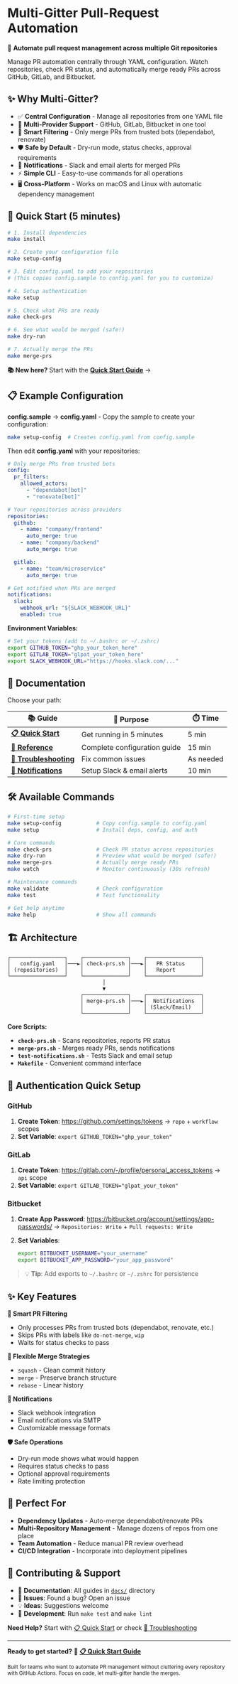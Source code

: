 # Multi-Gitter Pull-Request Automation

🤖 **Automate pull request management across multiple Git repositories**

Manage PR automation centrally through YAML configuration. Watch repositories, check PR status, and automatically merge ready PRs across GitHub, GitLab, and Bitbucket.

## ✨ Why Multi-Gitter?

- ✅ **Central Configuration** - Manage all repositories from one YAML file
- 🔄 **Multi-Provider Support** - GitHub, GitLab, Bitbucket in one tool
- 🎯 **Smart Filtering** - Only merge PRs from trusted bots (dependabot, renovate)
- 🛡️ **Safe by Default** - Dry-run mode, status checks, approval requirements
- 📱 **Notifications** - Slack and email alerts for merged PRs
- ⚡ **Simple CLI** - Easy-to-use commands for all operations
- 🖥️ **Cross-Platform** - Works on macOS and Linux with automatic dependency management

## 🚀 Quick Start (5 minutes)

```bash
# 1. Install dependencies
make install

# 2. Create your configuration file
make setup-config

# 3. Edit config.yaml to add your repositories
# (This copies config.sample to config.yaml for you to customize)

# 4. Setup authentication
make setup

# 5. Check what PRs are ready
make check-prs

# 6. See what would be merged (safe!)
make dry-run

# 7. Actually merge the PRs
make merge-prs
```

**📚 New here?** Start with the **[Quick Start Guide](docs/QUICKSTART.md)** →

## 📋 Example Configuration

**config.sample** → **config.yaml** - Copy the sample to create your configuration:

```bash
make setup-config  # Creates config.yaml from config.sample
```

Then edit **config.yaml** with your repositories:

```yaml
# Only merge PRs from trusted bots
config:
  pr_filters:
    allowed_actors:
      - "dependabot[bot]"
      - "renovate[bot]"

# Your repositories across providers
repositories:
  github:
    - name: "company/frontend"
      auto_merge: true
    - name: "company/backend"
      auto_merge: true

  gitlab:
    - name: "team/microservice"
      auto_merge: true

# Get notified when PRs are merged
notifications:
  slack:
    webhook_url: "${SLACK_WEBHOOK_URL}"
    enabled: true
```

**Environment Variables:**

```bash
# Set your tokens (add to ~/.bashrc or ~/.zshrc)
export GITHUB_TOKEN="ghp_your_token_here"
export GITLAB_TOKEN="glpat_your_token_here"
export SLACK_WEBHOOK_URL="https://hooks.slack.com/..."
```

## 📖 Documentation

Choose your path:

| 📚 Guide | 🎯 Purpose | ⏱️ Time |
|----------|------------|----------|
| **[📋 Quick Start](docs/QUICKSTART.md)** | Get running in 5 minutes | 5 min |
| **[📖 Reference](docs/REFERENCE.md)** | Complete configuration guide | 15 min |
| **[🔧 Troubleshooting](docs/TROUBLESHOOTING.md)** | Fix common issues | As needed |
| **[📧 Notifications](docs/NOTIFICATIONS.md)** | Setup Slack & email alerts | 10 min |

## 🛠️ Available Commands

```bash
# First-time setup
make setup-config           # Copy config.sample to config.yaml
make setup                  # Install deps, config, and auth

# Core commands
make check-prs              # Check PR status across repositories
make dry-run                # Preview what would be merged (safe!)
make merge-prs              # Actually merge ready PRs
make watch                  # Monitor continuously (30s refresh)

# Maintenance commands
make validate               # Check configuration
make test                   # Test functionality

# Get help anytime
make help                   # Show all commands
```

## 🏗️ Architecture

```text
┌─────────────────┐    ┌──────────────┐    ┌─────────────────┐
│   config.yaml   │───►│ check-prs.sh │───►│   PR Status     │
│ (repositories)  │    │              │    │   Report        │
└─────────────────┘    └──────────────┘    └─────────────────┘
                              │
                              ▼
                       ┌──────────────┐    ┌─────────────────┐
                       │ merge-prs.sh │───►│  Notifications  │
                       │              │    │ (Slack/Email)   │
                       └──────────────┘    └─────────────────┘
```

**Core Scripts:**

- **`check-prs.sh`** - Scans repositories, reports PR status
- **`merge-prs.sh`** - Merges ready PRs, sends notifications
- **`test-notifications.sh`** - Tests Slack and email setup
- **`Makefile`** - Convenient command interface

## 🔐 Authentication Quick Setup

### GitHub

1. **Create Token**: https://github.com/settings/tokens → `repo` + `workflow` scopes
2. **Set Variable**: `export GITHUB_TOKEN="ghp_your_token"`

### GitLab

1. **Create Token**: https://gitlab.com/-/profile/personal_access_tokens → `api` scope
2. **Set Variable**: `export GITLAB_TOKEN="glpat_your_token"`

### Bitbucket

1. **Create App Password**: https://bitbucket.org/account/settings/app-passwords/ → `Repositories: Write` + `Pull requests: Write`
2. **Set Variables**:

   ```bash
   export BITBUCKET_USERNAME="your_username"
   export BITBUCKET_APP_PASSWORD="your_app_password"
   ```

> 💡 **Tip**: Add exports to `~/.bashrc` or `~/.zshrc` for persistence

## ✨ Key Features

**🎯 Smart PR Filtering**

- Only processes PRs from trusted bots (dependabot, renovate, etc.)
- Skips PRs with labels like `do-not-merge`, `wip`
- Waits for status checks to pass

**🔀 Flexible Merge Strategies**

- `squash` - Clean commit history
- `merge` - Preserve branch structure
- `rebase` - Linear history

**📱 Notifications**

- Slack webhook integration
- Email notifications via SMTP
- Customizable message formats

**🛡️ Safe Operations**

- Dry-run mode shows what would happen
- Requires status checks to pass
- Optional approval requirements
- Rate limiting protection

## 🎯 Perfect For

- **Dependency Updates** - Auto-merge dependabot/renovate PRs
- **Multi-Repository Management** - Manage dozens of repos from one place
- **Team Automation** - Reduce manual PR review overhead
- **CI/CD Integration** - Incorporate into deployment pipelines

## 🤝 Contributing & Support

- 📖 **Documentation**: All guides in [`docs/`](docs/) directory
- 🐛 **Issues**: Found a bug? Open an issue
- 💡 **Ideas**: Suggestions welcome
- 🔧 **Development**: Run `make test` and `make lint`

**Need Help?** Start with [📋 Quick Start](docs/QUICKSTART.md) or check [🔧 Troubleshooting](docs/TROUBLESHOOTING.md)

---

**Ready to get started?** 🚀 **[📋 Quick Start Guide](docs/QUICKSTART.md)**

<sub>Built for teams who want to automate PR management without cluttering every repository with GitHub Actions. Focus on code, let multi-gitter handle the merges.</sub>
